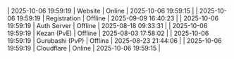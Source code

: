 | 2025-10-06 19:59:19 | Website | Online | 2025-10-06 19:59:15 |
| 2025-10-06 19:59:19 | Registration | Offline | 2025-09-09 16:40:23 |
| 2025-10-06 19:59:19 | Auth Server | Offline | 2025-08-18 09:33:31 |
| 2025-10-06 19:59:19 | Kezan (PvE) | Offline | 2025-08-03 17:58:02 |
| 2025-10-06 19:59:19 | Gurubashi (PvP) | Offline | 2025-08-23 21:44:06 |
| 2025-10-06 19:59:19 | Cloudflare | Online | 2025-10-06 19:59:15 |
